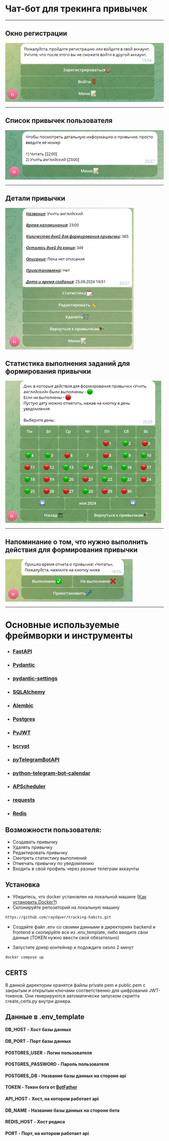 # Чат-бот для трекинга привычек
___

## Окно регистрации
![](pictures/login.png)
___
## Список привычек пользователя
![](pictures/habits.png)
___
## Детали привычки
![](pictures/details.png)
## Статистика выполнения заданий для формирования привычки
![](pictures/calendar.png)
___
## Напоминание о том, что нужно выполнить действия для формирования привычки
![](pictures/report.png)

___
# Основные используемые фреймворки и инструменты

* ### [FastAPI](https://fastapi.tiangolo.com/)
* ### [Pydantic](https://docs.pydantic.dev/latest/)
* ### [pydantic-settings](https://docs.pydantic.dev/latest/concepts/pydantic_settings/)
* ### [SQLAlchemy](https://www.sqlalchemy.org/)
* ### [Alembic](https://alembic.sqlalchemy.org/en/latest/)
* ### [Postgres](https://www.postgresql.org/)
* ### [PyJWT](https://pypi.org/project/PyJWT/)
* ### [bcrypt](https://pypi.org/project/bcrypt/)
* ### [pyTelegramBotAPI](https://pypi.org/project/pyTelegramBotAPI/)
* ### [python-telegram-bot-calendar](https://pypi.org/project/python-telegram-bot-calendar/)
* ### [APScheduler](https://pypi.org/project/APScheduler/)
* ### [requests](https://pypi.org/project/requests/)
* ### [Redis](https://devdoc.net/database/redis-site-20210120/documentation.html)

## Возможности пользователя:
* Создавать привычку
* Удалять привычку
* Редактировать привычку
* Смотреть статистику выполнений
* Отмечать привычку по уведомлению
* Входить в свой профиль через разные телеграм аккаунты


## Установка

* Убедитесь, что docker установлен на локальной машине ([Как установить Docker?](https://docs.docker.com/get-started/get-docker/))
* Склонируйте репозиторий на локальную машину
```sh
https://github.com/raydqver/tracking-habits.git
```

* Создайте файл .env co своими данными в директориях backend и frontend и скопируйте все из .env_template,
либо введите свои данные (TOKEN нужно ввести свой обязательно)

* Запустите докер контейнер и подождите около 2 минут
```sh
docker compose up
```

## CERTS
В данной директории хранятся файлы private.pem и public.pem с 
закрытым и открытым ключами соответственно для шифрования JWT-токенов. 
Они генерируются автоматически запуском скрипта create_certs.py внутри докера.

## Данные в .env_template

#### DB_HOST - Хост базы данных
#### DB_PORT - Порт базы данных
#### POSTGRES_USER - Логин пользователя 
#### POSTGRES_PASSWORD - Пароль пользователя
#### POSTGRES_DB - Название базы данных на стороне api

#### TOKEN - Токен бота от [BotFather](https://telegram.me/botfather)
#### API_HOST - Хост, на котором работает api
#### DB_NAME - Название базы данных на стороне бота
#### REDIS_HOST - Хост редиса
#### PORT - Порт, на котором работает api